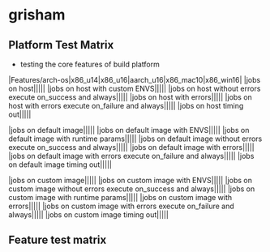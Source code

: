 # grisham

## Platform Test Matrix

- testing the core features of build platform

|Features/arch-os|x86_u14|x86_u16|aarch_u16|x86_mac10|x86_win16|
|jobs on host|||||
|jobs on host with custom ENVS|||||
|jobs on host without errors execute on_success and always|||||
|jobs on host with errors|||||
|jobs on host with errors execute on_failure and always|||||
|jobs on host timing out|||||

|jobs on default image|||||
|jobs on default image with ENVS|||||
|jobs on default image with runtime params|||||
|jobs on default image without errors execute on_success and always|||||
|jobs on default image with errors|||||
|jobs on default image with errors execute on_failure and always|||||
|jobs on default image timing out|||||

|jobs on custom image|||||
|jobs on custom image with ENVS|||||
|jobs on custom image without errors execute on_success and always|||||
|jobs on custom image with runtime params|||||
|jobs on custom image with errors|||||
|jobs on custom image with errors execute on_failure and always|||||
|jobs on custom image timing out|||||

## Feature test matrix

